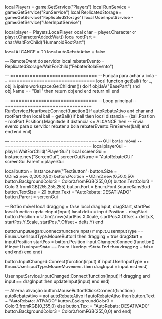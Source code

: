 local Players = game:GetService("Players")
local RunService = game:GetService("RunService")
local ReplicatedStorage = game:GetService("ReplicatedStorage")
local UserInputService = game:GetService("UserInputService")

local player = Players.LocalPlayer
local char = player.Character or player.CharacterAdded:Wait()
local rootPart = char:WaitForChild("HumanoidRootPart")

local ALCANCE = 20
local autoRebateAtivo = false

-- RemoteEvent do servidor
local rebaterEvento = ReplicatedStorage:WaitForChild("RebaterBolaEvento")

-- ===============================
-- Função para achar a bola
-- ===============================
local function getBall()
	for _, obj in ipairs(workspace:GetChildren()) do
		if obj:IsA("BasePart") and obj.Name == "Ball" then
			return obj
		end
	end
	return nil
end

-- ===============================
-- Loop principal
-- ===============================
RunService.Heartbeat:Connect(function()
	if autoRebateAtivo and char and rootPart then
		local ball = getBall()
		if ball then
			local distancia = (ball.Position - rootPart.Position).Magnitude
			if distancia <= ALCANCE then
				-- Envia evento para o servidor rebater a bola
				rebaterEvento:FireServer(ball)
			end
		end
	end
end)

-- ===============================
-- GUI botão móvel
-- ===============================
local playerGui = player:WaitForChild("PlayerGui")
local screenGui = Instance.new("ScreenGui")
screenGui.Name = "AutoRebateGUI"
screenGui.Parent = playerGui

local button = Instance.new("TextButton")
button.Size = UDim2.new(0,200,0,50)
button.Position = UDim2.new(0,50,0,50)
button.BackgroundColor3 = Color3.fromRGB(255,0,0)
button.TextColor3 = Color3.fromRGB(255,255,255)
button.Font = Enum.Font.SourceSansBold
button.TextSize = 20
button.Text = "AutoRebate: DESATIVADO"
button.Parent = screenGui

-- Botão móvel
local dragging = false
local dragInput, dragStart, startPos
local function updateInput(input)
	local delta = input.Position - dragStart
	button.Position = UDim2.new(startPos.X.Scale, startPos.X.Offset + delta.X,
								startPos.Y.Scale, startPos.Y.Offset + delta.Y)
end

button.InputBegan:Connect(function(input)
	if input.UserInputType == Enum.UserInputType.MouseButton1 then
		dragging = true
		dragStart = input.Position
		startPos = button.Position
		input.Changed:Connect(function()
			if input.UserInputState == Enum.UserInputState.End then
				dragging = false
			end
		end)
	end
end)

button.InputChanged:Connect(function(input)
	if input.UserInputType == Enum.UserInputType.MouseMovement then
		dragInput = input
	end
end)

UserInputService.InputChanged:Connect(function(input)
	if dragging and input == dragInput then
		updateInput(input)
	end
end)

-- Alterna ativação
button.MouseButton1Click:Connect(function()
	autoRebateAtivo = not autoRebateAtivo
	if autoRebateAtivo then
		button.Text = "AutoRebate: ATIVADO"
		button.BackgroundColor3 = Color3.fromRGB(0,255,0)
	else
		button.Text = "AutoRebate: DESATIVADO"
		button.BackgroundColor3 = Color3.fromRGB(255,0,0)
	end
end)
